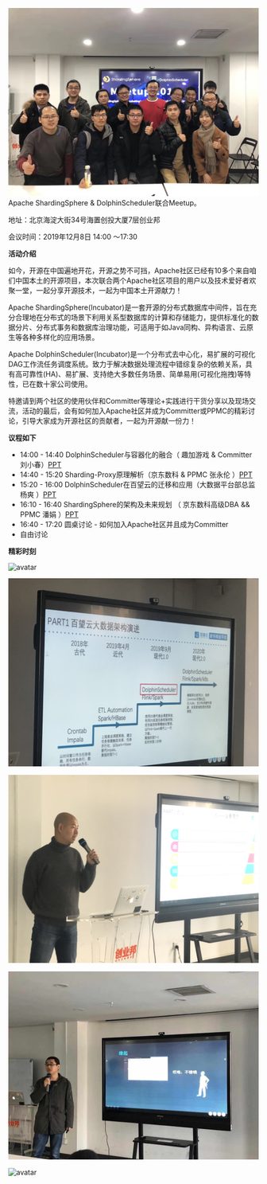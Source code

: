 ![avatar](/img/2019-12-08/941576036700_.pic_hd.jpg)
Apache ShardingSphere & DolphinScheduler联合Meetup。

地址：北京海淀大街34号海置创投大厦7层创业邦

会议时间：2019年12月8日 14:00 ～17:30



**活动介绍**

如今，开源在中国遍地开花，开源之势不可挡，Apache社区已经有10多个来自咱们中国本土的开源项目，本次联合两个Apache社区项目的用户以及技术爱好者欢聚一堂，一起分享开源技术，一起为中国本土开源献力！

Apache ShardingSphere(Incubator)是一套开源的分布式数据库中间件，旨在充分合理地在分布式的场景下利用关系型数据库的计算和存储能力，提供标准化的数据分片、分布式事务和数据库治理功能，可适用于如Java同构、异构语言、云原生等各种多样化的应用场景。

Apache DolphinScheduler(Incubator)是一个分布式去中心化，易扩展的可视化DAG工作流任务调度系统。致力于解决数据处理流程中错综复杂的依赖关系，具有高可靠性(HA)、易扩展、支持绝大多数任务场景、简单易用(可视化拖拽)等特性，已在数十家公司使用。

特邀请到两个社区的使用伙伴和Committer等理论+实践进行干货分享以及现场交流，活动的最后，会有如何加入Apache社区并成为Committer或PPMC的精彩讨论，引导大家成为开源社区的贡献者，一起为开源献一份力！



**议程如下**

* 14:00 - 14:40 DolphinScheduler与容器化的融合（ 趣加游戏 & Committer   刘小春）[PPT](/download/2019-12-08/DolphinScheduler_liuxiaochun.pptx)
* 14:40 - 15:20 Sharding-Proxy原理解析（京东数科 & PPMC  张永伦 ）[PPT](/download/2019-12-08/ShardingSphere_zhangyonglun.pptx)
* 15:20 - 16:00 DolphinScheduler在百望云的迁移和应用（大数据平台部总监   杨爽 ）[PPT](/download/2019-12-08/DolphinScheduler_yangshuang.pptx)
* 16:10 - 16:40 ShardingSphere的架构及未来规划 （ 京东数科高级DBA && PPMC    潘娟 ）[PPT](/download/2019-12-08/ShardingSphere_panjuan.pptx)
* 16:40 - 17:20 圆桌讨论 - 如何加入Apache社区并且成为Committer
* 自由讨论





**精彩时刻**

![avatar](/img/2019-12-08/951576036704_.pic_hd.jpg)



![avatar](/img/2019-12-08/961576036709_.pic_hd.jpg)



![avatar](/img/2019-12-08/971576036713_.pic_hd.jpg)



![avatar](/img/2019-12-08/981576036714_.pic.jpg)



![avatar](/img/2019-12-08/991576036717_.pic_hd.jpg)



